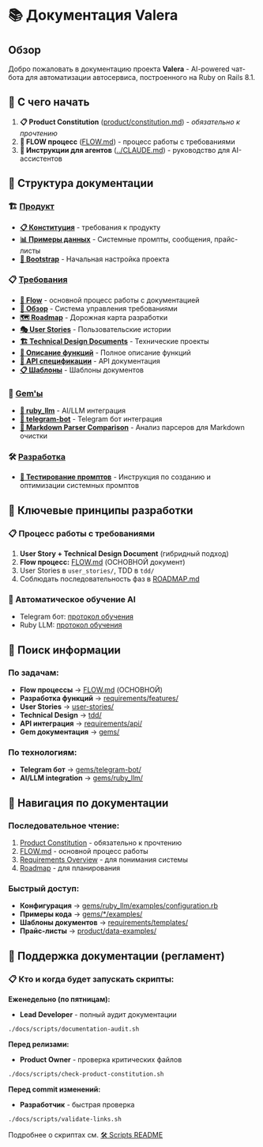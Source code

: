 # 📚 Документация Valera

## Обзор

Добро пожаловать в документацию проекта **Valera** - AI-powered чат-бота для автоматизации автосервиса, построенного на Ruby on Rails 8.1.

## 🚨 С чего начать

1. **📋 Product Constitution** ([product/constitution.md](product/constitution.md)) - *обязательно к прочтению*
2. **🔄 FLOW процесс** ([FLOW.md](FLOW.md)) - процесс работы с требованиями
3. **🤖 Инструкции для агентов** ([../CLAUDE.md](../CLAUDE.md)) - руководство для AI-ассистентов

## 📂 Структура документации

### 🏗️ [Продукт](product/)
- **[📋 Конституция](product/constitution.md)** - требования к продукту
- **[📊 Примеры данных](product/data-examples/)** - Системные промпты, сообщения, прайс-листы
- **[🚀 Bootstrap](product/bootstrap/)** - Начальная настройка проекта

### 📋 [Требования](requirements/)
- **[🔄 Flow](FLOW.md)** - основной процесс работы с документацией
- **[📖 Обзор](requirements/README.md)** - Система управления требованиями
- **[🗺️ Roadmap](ROADMAP.md)** - Дорожная карта разработки
- **[🎭 User Stories](user-stories/)** - Пользовательские истории
- **[🏗️ Technical Design Documents](tdd/)** - Технические проекты
- **[🌟 Описание функций](features/)** - Полное описание функций
- **[🔌 API спецификации](api/)** - API документация
- **[📋 Шаблоны](templates/)** - Шаблоны документов

### 💎 [Gem'ы](gems/)
- **[🤖 ruby_llm](gems/ruby_llm/)** - AI/LLM интеграция
- **[📱 telegram-bot](gems/telegram-bot/)** - Telegram бот интеграция
- **[📝 Markdown Parser Comparison](gems/markdown-parser-comparison.md)** - Анализ парсеров для Markdown очистки

### 🛠 [Разработка](development/)
- **[📝 Тестирование промптов](development/prompt-testing-guide.md)** - Инструкция по созданию и оптимизации системных промптов

## 🎯 Ключевые принципы разработки

### 📋 Процесс работы с требованиями
1. **User Story + Technical Design Document** (гибридный подход)
2. **Flow процесс:** [FLOW.md](FLOW.md) (ОСНОВНОЙ документ)
3. User Stories в `user_stories/`, TDD в `tdd/`
4. Соблюдать последовательность фаз в [ROADMAP.md](../ROADMAP.md)

### 🤖 Автоматическое обучение AI
- Telegram бот: [протокол обучения](../.claude/telegram-bot-learning.md)
- Ruby LLM: [протокол обучения](../.claude/ruby_llm-learning.md)

## 🔄 Поиск информации

### По задачам:
- **Flow процессы** → [FLOW.md](FLOW.md) (ОСНОВНОЙ)
- **Разработка функций** → [requirements/features/](requirements/features/)
- **User Stories** → [user-stories/](user-stories/)
- **Technical Design** → [tdd/](tdd/)
- **API интеграция** → [requirements/api/](requirements/api/)
- **Gem документация** → [gems/](gems/)

### По технологиям:
- **Telegram бот** → [gems/telegram-bot/](gems/telegram-bot/)
- **AI/LLM integration** → [gems/ruby_llm/](gems/ruby_llm/)

## 📝 Навигация по документации

### Последовательное чтение:
1. [Product Constitution](product/constitution.md) - обязательно к прочтению
2. [FLOW.md](FLOW.md) - основной процесс работы
3. [Requirements Overview](requirements/README.md) - для понимания системы
4. [Roadmap](ROADMAP.md) - для планирования

### Быстрый доступ:
- **Конфигурация** → [gems/ruby_llm/examples/configuration.rb](gems/ruby_llm/examples/configuration.rb)
- **Примеры кода** → [gems/*/examples/](gems/)
- **Шаблоны документов** → [requirements/templates/](requirements/templates/)
- **Прайс-листы** → [product/data-examples/](product/data-examples/)

## 🔧 Поддержка документации (регламент)

### 📋 Кто и когда будет запускать скрипты:

**Еженедельно (по пятницам):**
- **Lead Developer** - полный аудит документации
```bash
./docs/scripts/documentation-audit.sh
```

**Перед релизами:**
- **Product Owner** - проверка критических файлов
```bash
./docs/scripts/check-product-constitution.sh
```

**Перед commit изменений:**
- **Разработчик** - быстрая проверка
```bash
./docs/scripts/validate-links.sh
```

Подробнее о скриптах см. [🛠 Scripts README](scripts/README.md)

